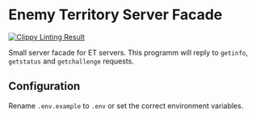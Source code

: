 # Enemy Territory Server Facade

[![Clippy Linting Result](https://clippy.bashy.io/github/belst/facade-rs/master/badge.svg)](https://clippy.bashy.io/github/belst/facade-rs/master/log)

Small server facade for ET servers. This programm will reply to `getinfo`, `getstatus` and `getchallenge` requests.

## Configuration
Rename `.env.example` to `.env` or set the correct environment variables.
